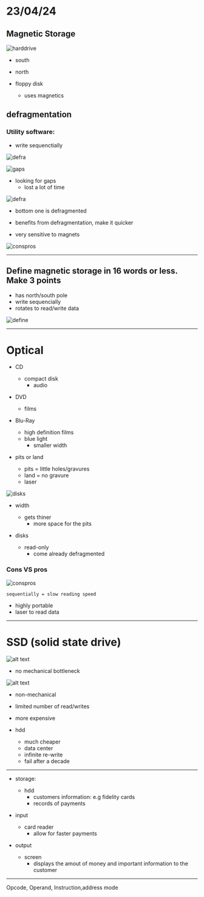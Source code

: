 # 23/04/24

## Magnetic Storage

![harddrive](img/image-2.png)

- south
- north

- floppy disk
    - uses magnetics


## defragmentation

### Utility software:

- write sequenctially

![defra](img/image-3.png)

![gaps](img/image-4.png)

- looking for gaps
    - lost a lot of time

![defra](img/image-5.png)

- bottom one is defragmented

- benefits from defragmentation, make it quicker

- very sensitive to magnets

![conspros](img/image-6.png)

---

## Define magnetic storage in 16 words or less. Make 3 points

- has north/south pole
- write sequencially
- rotates to read/write data

![define](img/image-7.png)

---

# Optical

- CD
    - compact disk
        - audio    
- DVD
    - films

- Blu-Ray
    - high definition films
    - blue light
        - smaller width
- pits or land
    - pits = little holes/gravures
    - land = no gravure
    - laser

![disks](img/image69.png)

- width
    - gets thiner
        - more space for the pits

- disks
    - read-only
        - come already defragmented

### Cons VS pros

![conspros](img/image-15.png)

    sequentially = slow reading speed

- highly portable
- laser to read data 

---

# SSD (solid state drive)

![alt text](img/image-22.png)

- no mechanical bottleneck

![alt text](img/image-31.png)

- non-mechanical
- limited number of read/writes
- more expensive

- hdd
    - much cheaper
    - data center
    - infinite re-write
    - fail after a decade

---

- storage:
    - hdd
        - customers information: e.g fidelity cards
        - records of payments

- input 
    - card reader
        - allow for faster payments

- output
    - screen
        - displays the amout of money and important information to the customer

---

Opcode, Operand, Instruction,address mode
